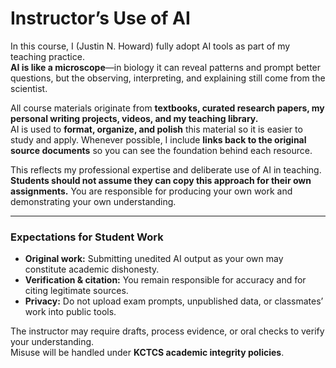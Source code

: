 # Instructor’s Use of AI

In this course, I (Justin N. Howard) fully adopt AI tools as part of my teaching practice.  
**AI is like a microscope**—in biology it can reveal patterns and prompt better questions, but the observing, interpreting, and explaining still come from the scientist.

All course materials originate from **textbooks, curated research papers, my personal writing projects, videos, and my teaching library.**  
AI is used to **format, organize, and polish** this material so it is easier to study and apply. Whenever possible, I include **links back to the original source documents** so you can see the foundation behind each resource.

This reflects my professional expertise and deliberate use of AI in teaching.  
**Students should not assume they can copy this approach for their own assignments.** You are responsible for producing your own work and demonstrating your own understanding.

---

### Expectations for Student Work

- **Original work:** Submitting unedited AI output as your own may constitute academic dishonesty.  
- **Verification & citation:** You remain responsible for accuracy and for citing legitimate sources.  
- **Privacy:** Do not upload exam prompts, unpublished data, or classmates’ work into public tools.  

The instructor may require drafts, process evidence, or oral checks to verify your understanding.  
Misuse will be handled under **KCTCS academic integrity policies**.
